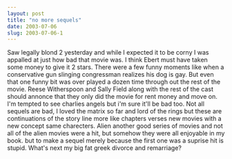 ```yaml
---
layout: post
title: "no more sequels"
date: 2003-07-06
slug: 2003-07-06-1
---
```


Saw legally blond 2 yesterday and while I expected it to be corny I was appalled at just how bad that movie was.  I think Ebert must have taken some money to give it 2 stars.  There were a few funny moments like when a conservative gun slinging congressman realizes his dog is gay.  But even that one funny bit was over played a dozen time through out the rest of the movie.  Reese Witherspoon and Sally Field along with the rest of the cast should annonce that they only did the movie for rent money and move on.   I&apos;m tempted to see charlies angels but i&apos;m sure it&apos;ll be bad too.  Not all sequels are bad, I loved the matrix so far  and lord of the rings but these are continuations of the story line more like chapters verses  new movies with a new concept same charecters.  Alien another good series of movies and not all of the alien movies were a hit, but somehow they were all enjoyable in my book.  but to make a sequel merely because the first one was a suprise hit is stupid.  What&apos;s next my big fat greek divorce and remarriage?

